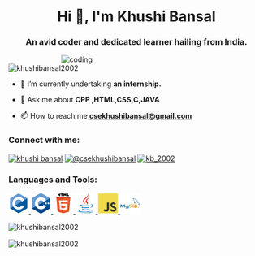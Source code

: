 <h1 align="center">Hi 👋, I'm Khushi Bansal</h1>
<h3 align="center">An avid coder and dedicated learner hailing from India.</h3>
<img align="right" alt="coding" width="400" src="https://cdn.dribbble.com/users/4055494/screenshots/15215756/media/d2b66c4ca0192aa26d103448b3d1518b.gif">
<p align="left"> <img src="https://komarev.com/ghpvc/?username=khushibansal2002&label=Profile%20views&color=0e75b6&style=flat" alt="khushibansal2002" /> </p>

- 🌱 I’m currently undertaking **an internship.**

- 💬 Ask me about **CPP ,HTML,CSS,C,JAVA**

- 📫 How to reach me **csekhushibansal@gmail.com**

<h3 align="left">Connect with me:</h3>
<p align="left">
<a href="www.linkedin.com/in/khushi-bansal-b6767b236/" target="blank"><img align="center" src="https://raw.githubusercontent.com/rahuldkjain/github-profile-readme-generator/master/src/images/icons/Social/linked-in-alt.svg" alt="khushi bansal" height="30" width="40" /></a>
<a href="https://www.hackerrank.com/@csekhushibansal" target="blank"><img align="center" src="https://raw.githubusercontent.com/rahuldkjain/github-profile-readme-generator/master/src/images/icons/Social/hackerrank.svg" alt="@csekhushibansal" height="30" width="40" /></a>
<a href="https://www.leetcode.com/kb_2002" target="blank"><img align="center" src="https://raw.githubusercontent.com/rahuldkjain/github-profile-readme-generator/master/src/images/icons/Social/leet-code.svg" alt="kb_2002" height="30" width="40" /></a>
</p>

<h3 align="left">Languages and Tools:</h3>
<p align="left"> <a href="https://www.cprogramming.com/" target="_blank" rel="noreferrer"> <img src="https://raw.githubusercontent.com/devicons/devicon/master/icons/c/c-original.svg" alt="c" width="40" height="40"/> </a> <a href="https://www.w3schools.com/cpp/" target="_blank" rel="noreferrer"> <img src="https://raw.githubusercontent.com/devicons/devicon/master/icons/cplusplus/cplusplus-original.svg" alt="cplusplus" width="40" height="40"/> </a> <a href="https://www.w3.org/html/" target="_blank" rel="noreferrer"> <img src="https://raw.githubusercontent.com/devicons/devicon/master/icons/html5/html5-original-wordmark.svg" alt="html5" width="40" height="40"/> </a> <a href="https://www.java.com" target="_blank" rel="noreferrer"> <img src="https://raw.githubusercontent.com/devicons/devicon/master/icons/java/java-original.svg" alt="java" width="40" height="40"/> </a> <a href="https://developer.mozilla.org/en-US/docs/Web/JavaScript" target="_blank" rel="noreferrer"> <img src="https://raw.githubusercontent.com/devicons/devicon/master/icons/javascript/javascript-original.svg" alt="javascript" width="40" height="40"/> </a> <a href="https://www.mysql.com/" target="_blank" rel="noreferrer"> <img src="https://raw.githubusercontent.com/devicons/devicon/master/icons/mysql/mysql-original-wordmark.svg" alt="mysql" width="40" height="40"/> </a> </p>

<p><img align="center" src="https://github-readme-stats.vercel.app/api/top-langs?username=khushibansal2002&show_icons=true&locale=en&layout=compact" alt="khushibansal2002" /></p>

<p><img align="center" src="https://github-readme-streak-stats.herokuapp.com/?user=khushibansal2002&" alt="khushibansal2002" /></p>

